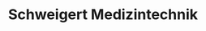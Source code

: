---
title: "Schweigert Medizintechnik"
url: /walsrode/schweigert-medizintechnik/
shop: Sanitätshaus
---